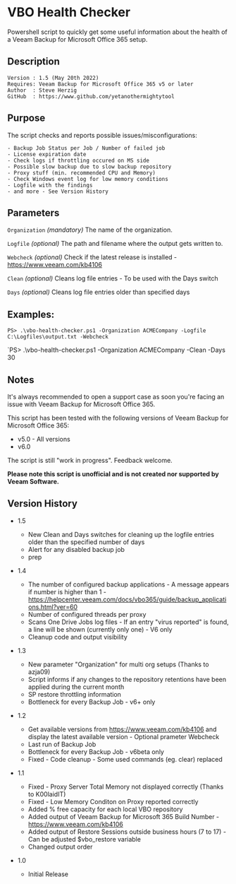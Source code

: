 # VBO Health Checker
Powershell script to quickly get some useful information about the health of a Veeam Backup for Microsoft Office 365 setup.

## Description
~~~~
Version : 1.5 (May 20th 2022)
Requires: Veeam Backup for Microsoft Office 365 v5 or later
Author  : Steve Herzig
GitHub  : https://www.github.com/yetanothermightytool
~~~~

## Purpose

The script checks and reports possible issues/misconfigurations:

    - Backup Job Status per Job / Number of failed job
    - License expiration date
    - Check logs if throttling occured on MS side
    - Possible slow backup due to slow backup repository
    - Proxy stuff (min. recommended CPU and Memory)
    - Check Windows event log for low memory conditions    
    - Logfile with the findings
    - and more - See Version History

## Parameters
  
  `Organization`
_(mandatory)_ The name of the organization.
  
  `Logfile`
_(optional)_ The path and filename where the output gets written to.

 `Webcheck`
_(optional)_ Check if the latest release is installed - https://www.veeam.com/kb4106

`Clean`
_(optional)_ Cleans log file entries  - To be used with the Days switch

`Days`
_(optional)_ Cleans log file entries older than specified days

  
## Examples: 
`PS> .\vbo-health-checker.ps1 -Organization ACMECompany -Logfile C:\Logfiles\output.txt -Webcheck`

`PS> .\vbo-health-checker.ps1 -Organization ACMECompany -Clean -Days 30
  
## Notes

It's always recommended to open a support case as soon you're facing an issue with Veeam Backup for Microsoft Office 365. 

This script has been tested with the following versions of Veeam Backup for Microsoft Office 365:
- v5.0 - All versions
- v6.0 

The script is still "work in progress". Feedback welcome.

**Please note this script is unofficial and is not created nor supported by Veeam Software.**

## Version History

* 1.5
    * New Clean and Days switches for cleaning up the logfile entries older than the specified number of days
    * Alert for any disabled backup job
    * prep

* 1.4 
    * The number of configured backup applications  - A message appears if number is higher than 1 - 
      https://helpcenter.veeam.com/docs/vbo365/guide/backup_applications.html?ver=60
    * Number of configured threads per proxy
    * Scans One Drive Jobs log files - If an entry "virus reported" is found, a line will be shown (currently only one) - V6 only
    * Cleanup code and output visibility
    
* 1.3 
    * New parameter "Organization" for multi org setups (Thanks to azja09)
    * Script informs if any changes to the repository retentions have been applied during the current month
    * SP restore throttling information
    * Bottleneck for every Backup Job - v6+ only

* 1.2
    * Get available versions from https://www.veeam.com/kb4106 and display the latest available version - Optional prameter Webcheck
    * Last run of Backup Job
    * Bottleneck for every Backup Job - v6beta only
    * Fixed - Code cleanup - Some used commands (eg. clear) replaced

* 1.1
    * Fixed - Proxy Server Total Memory not displayed correctly (Thanks to K00laidIT)
    * Fixed - Low Memory Conditon on Proxy reported correctly
    * Added % free capacity for each local VBO repository 
    * Added output of Veeam Backup for Microsoft 365 Build Number - https://www.veeam.com/kb4106
    * Added output of Restore Sessions outside business hours (7 to 17) - Can be adjusted $vbo_restore variable  
    * Changed output order
* 1.0
    * Initial Release
